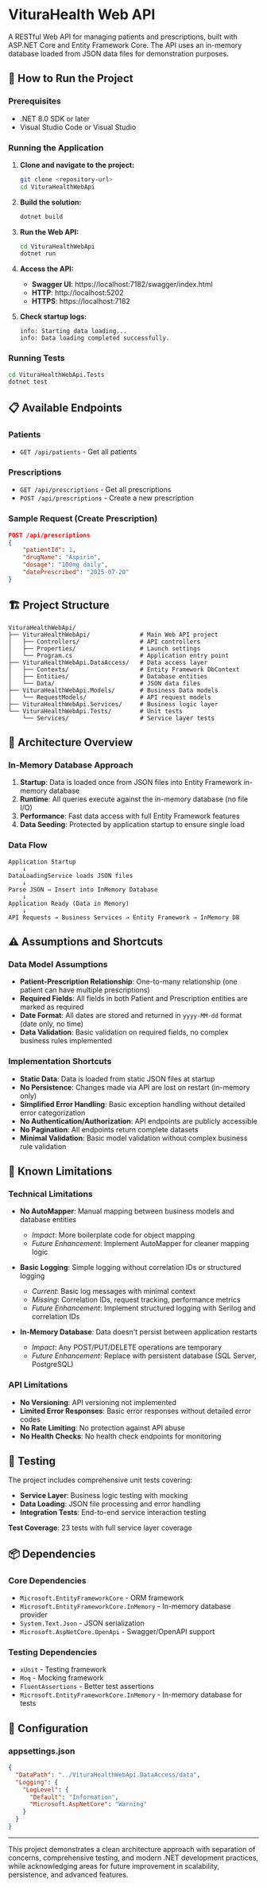 # VituraHealth Web API

A RESTful Web API for managing patients and prescriptions, built with ASP.NET Core and Entity Framework Core. The API uses an in-memory database loaded from JSON data files for demonstration purposes.

## 🚀 How to Run the Project

### Prerequisites
- .NET 8.0 SDK or later
- Visual Studio Code or Visual Studio

### Running the Application

1. **Clone and navigate to the project:**
   ```bash
   git clone <repository-url>
   cd VituraHealthWebApi
   ```

2. **Build the solution:**
   ```bash
   dotnet build
   ```

3. **Run the Web API:**
   ```bash
   cd VituraHealthWebApi
   dotnet run
   ```

4. **Access the API:**
   - **Swagger UI**: https://localhost:7182/swagger/index.html
   - **HTTP**: http://localhost:5202
   - **HTTPS**: https://localhost:7182

5. **Check startup logs:**
   ```
   info: Starting data loading...
   info: Data loading completed successfully.
   ```

### Running Tests

```bash
cd VituraHealthWebApi.Tests
dotnet test
```

## 📋 Available Endpoints

### Patients
- `GET /api/patients` - Get all patients

### Prescriptions
- `GET /api/prescriptions` - Get all prescriptions
- `POST /api/prescriptions` - Create a new prescription

### Sample Request (Create Prescription)
```json
POST /api/prescriptions
{
    "patientId": 1,
    "drugName": "Aspirin",
    "dosage": "100mg daily",
    "datePrescribed": "2025-07-20"
}
```

## 🏗️ Project Structure

```
VituraHealthWebApi/
├── VituraHealthWebApi/              # Main Web API project
│   ├── Controllers/                 # API controllers
│   ├── Properties/                  # Launch settings
│   └── Program.cs                   # Application entry point
├── VituraHealthWebApi.DataAccess/   # Data access layer
│   ├── Contexts/                    # Entity Framework DbContext
│   ├── Entities/                    # Database entities
│   └── Data/                        # JSON data files
├── VituraHealthWebApi.Models/       # Business Data models
│   └── RequestModels/               # API request models
├── VituraHealthWebApi.Services/     # Business logic layer
└── VituraHealthWebApi.Tests/        # Unit tests
    └── Services/                    # Service layer tests
```

## 🔧 Architecture Overview

### In-Memory Database Approach
1. **Startup**: Data is loaded once from JSON files into Entity Framework in-memory database
2. **Runtime**: All queries execute against the in-memory database (no file I/O)
3. **Performance**: Fast data access with full Entity Framework features
4. **Data Seeding**: Protected by application startup to ensure single load

### Data Flow
```
Application Startup
    ↓
DataLoadingService loads JSON files
    ↓
Parse JSON → Insert into InMemory Database
    ↓
Application Ready (Data in Memory)
    ↓
API Requests → Business Services → Entity Framework → InMemory DB
```

## ⚠️ Assumptions and Shortcuts

### Data Model Assumptions
- **Patient-Prescription Relationship**: One-to-many relationship (one patient can have multiple prescriptions)
- **Required Fields**: All fields in both Patient and Prescription entities are marked as required
- **Date Format**: All dates are stored and returned in `yyyy-MM-dd` format (date only, no time)
- **Data Validation**: Basic validation on required fields, no complex business rules implemented

### Implementation Shortcuts
- **Static Data**: Data is loaded from static JSON files at startup
- **No Persistence**: Changes made via API are lost on restart (in-memory only)
- **Simplified Error Handling**: Basic exception handling without detailed error categorization
- **No Authentication/Authorization**: API endpoints are publicly accessible
- **No Pagination**: All endpoints return complete datasets
- **Minimal Validation**: Basic model validation without complex business rule validation

## 🚧 Known Limitations

### Technical Limitations
- **No AutoMapper**: Manual mapping between business models and database entities
  - *Impact*: More boilerplate code for object mapping
  - *Future Enhancement*: Implement AutoMapper for cleaner mapping logic

- **Basic Logging**: Simple logging without correlation IDs or structured logging
  - *Current*: Basic log messages with minimal context
  - *Missing*: Correlation IDs, request tracking, performance metrics
  - *Future Enhancement*: Implement structured logging with Serilog and correlation IDs

- **In-Memory Database**: Data doesn't persist between application restarts
  - *Impact*: Any POST/PUT/DELETE operations are temporary
  - *Future Enhancement*: Replace with persistent database (SQL Server, PostgreSQL)

### API Limitations
- **No Versioning**: API versioning not implemented
- **Limited Error Responses**: Basic error responses without detailed error codes
- **No Rate Limiting**: No protection against API abuse
- **No Health Checks**: No health check endpoints for monitoring

## 🧪 Testing

The project includes comprehensive unit tests covering:
- **Service Layer**: Business logic testing with mocking
- **Data Loading**: JSON file processing and error handling
- **Integration Tests**: End-to-end service interaction testing

**Test Coverage**: 23 tests with full service layer coverage

## 📦 Dependencies

### Core Dependencies
- `Microsoft.EntityFrameworkCore` - ORM framework
- `Microsoft.EntityFrameworkCore.InMemory` - In-memory database provider
- `System.Text.Json` - JSON serialization
- `Microsoft.AspNetCore.OpenApi` - Swagger/OpenAPI support

### Testing Dependencies
- `xUnit` - Testing framework
- `Moq` - Mocking framework
- `FluentAssertions` - Better test assertions
- `Microsoft.EntityFrameworkCore.InMemory` - In-memory database for tests

## 🔧 Configuration

### appsettings.json
```json
{
  "DataPath": "../VituraHealthWebApi.DataAccess/data",
  "Logging": {
    "LogLevel": {
      "Default": "Information",
      "Microsoft.AspNetCore": "Warning"
    }
  }
}
```

---

This project demonstrates a clean architecture approach with separation of concerns, comprehensive testing, and modern .NET development practices, while acknowledging areas for future improvement in scalability, persistence, and advanced features.